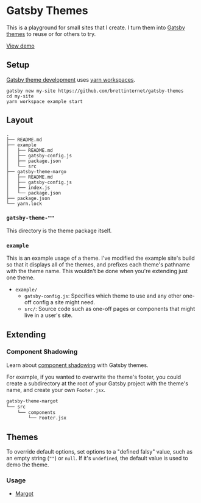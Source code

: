 # Gatsby Themes

This is a playground for small sites that I create. I turn them into [Gatsby themes](https://www.gatsbyjs.org/tutorial/building-a-theme/) to reuse or for others to try.

[View demo](https://brettinternet.github.io/gatsby-themes)

## Setup

[Gatsby theme development](https://www.gatsbyjs.org/blog/2019-05-22-setting-up-yarn-workspaces-for-theme-development/) uses [yarn workspaces](https://yarnpkg.com/lang/en/docs/workspaces/).

```shell
gatsby new my-site https://github.com/brettinternet/gatsby-themes
cd my-site
yarn workspace example start
```

## Layout

```shell
.
├── README.md
├── example
│   ├── README.md
│   ├── gatsby-config.js
│   ├── package.json
│   └── src
├── gatsby-theme-margo
│   ├── README.md
│   ├── gatsby-config.js
│   ├── index.js
│   └── package.json
├── package.json
└── yarn.lock

```

### `gatsby-theme-""`

This directory is the theme package itself.

### `example`

This is an example usage of a theme. I've modified the example site's build so that it displays all of the themes, and prefixes each theme's pathname with the theme name. This wouldn't be done when you're extending just one theme.

- `example/`
  - `gatsby-config.js`: Specifies which theme to use and any other one-off config a site might need.
  - `src/`: Source code such as one-off pages or components that might live in a user's site.

## Extending

### Component Shadowing

Learn about [component shadowing](https://www.gatsbyjs.org/blog/2019-04-29-component-shadowing/) with Gatsby themes.

For example, if you wanted to overwrite the theme's footer, you could create a subdirectory at the root of your Gatsby project with the theme's name, and create your own `Footer.jsx`.

```sh
gatsby-theme-margot
└── src
    └── components
        └── Footer.jsx
```

## Themes

To override default options, set options to a "defined falsy" value, such as an empty string (`""`) or `null`. If it's `undefined`, the default value is used to demo the theme.

### Usage

- [Margot](./gatsby-theme-margot/README.md)
